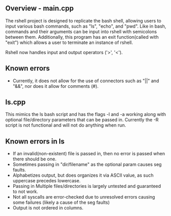 Overview - main.cpp
-----------------------
The rshell project is designed to replicate the bash shell, allowing users to input various bash commands, such as "ls", "echo", and "pwd". Like in bash, commands and their arguments can be input into rshell with semicolons between them. Additionally, this program has an exit function(called with "exit") which allows a user to terminate an instance of rshell.

Rshell now handles input and output operators ('>', '<').

Known errors
-----------------------
- Currently, it does not allow for the use of connectors such as "||" and "&&", nor does it allow for comments (#).

ls.cpp
-----------------------
This  mimics the ls bash script and has the flags -l and -a working along with optional file/directory parameters that can be passed in. Currently the -R script is not functional and will not do anything when run.

Known errors in ls
-----------------------
- If an invalid(non-existent) file is passed in, then no error is passed when there should be one.
- Sometimes passing in "dir/filename" as the optional param causes seg faults.
- Alphabetizes output, but does organizes it via ASCII value, as such uppercase precedes lowercase.
- Passing in Multiple files/directories is largely untested and guaranteed to not work.
- Not all syscalls are error-checked due to unresolved errors causing some failures (likely a cause of the seg faults)
- Output is not ordered in columns.
